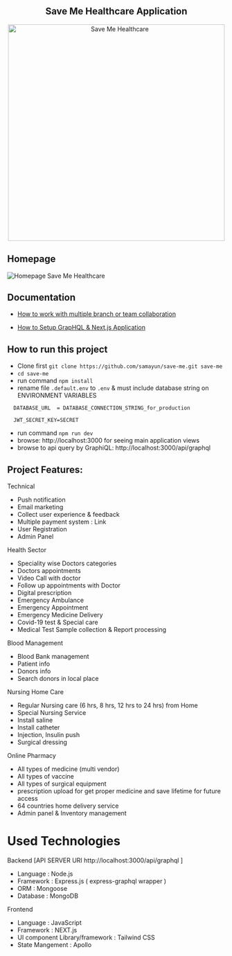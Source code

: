 <h2 align="center">Save Me Healthcare Application </h2>

<p align="center">      
      <img src="" alt="Save Me Healthcare"  width="500px" /> </br>
</p>



## Homepage
![Homepage Save Me Healthcare](public/preview.png)
## Documentation

* [How to work with multiple branch or team collaboration](docs/multile-branch-team-collaboration-guideline.md)

* [How to Setup GrapHQL & Next.js Application ](docs/how-to-setup-graphql-nextjs-app.md)


## How to run this project
 * Clone first `git clone https://github.com/samayun/save-me.git save-me`
 * `cd save-me`
 * run command `npm install` 
 * rename file `.default.env` to `.env` & must include database string on ENVIRONMENT VARIABLES
```
  DATABASE_URL  = DATABASE_CONNECTION_STRING_for_production

  JWT_SECRET_KEY=SECRET

```
 * run command `npm run dev`
 * browse: http://localhost:3000 for seeing main application views
 * browse to api query by GraphiQL: http://localhost:3000/api/graphql

## Project Features:

 Technical
* Push notification
* Email marketing
* Collect user experience & feedback
* Multiple payment system : Link
* User Registration
* Admin Panel


Health Sector
   * Speciality wise Doctors categories
   * Doctors appointments
   * Video Call with doctor
   * Follow up appointments with Doctor
   * Digital prescription
   * Emergency Ambulance
   * Emergency Appointment
   * Emergency Medicine Delivery
   * Covid-19 test & Special care
   * Medical Test Sample collection & Report processing

Blood Management
  * Blood Bank management
  * Patient info
  * Donors info
  * Search donors in local place
 
Nursing Home Care
 * Regular Nursing care (6 hrs, 8 hrs, 12 hrs to 24 hrs) from Home
 * Special Nursing Service
 * Install saline
 * Install catheter
 * Injection, Insulin push
 * Surgical dressing

Online Pharmacy
   * All types of medicine (multi vendor)
   * All types of vaccine
   * All types of surgical equipment
   * prescription upload for get proper medicine and save lifetime for future access
   * 64 countries home delivery service
   * Admin panel & Inventory management

# Used Technologies

Backend [API SERVER URI http://localhost:3000/api/graphql ]
*  Language : Node.js
*  Framework : Express.js ( express-graphql wrapper )
*  ORM : Mongoose
*  Database : MongoDB

Frontend

*  Language : JavaScript
*  Framework : NEXT.js 
*  UI component Library/framework : Tailwind CSS
*  State Mangement : Apollo
  